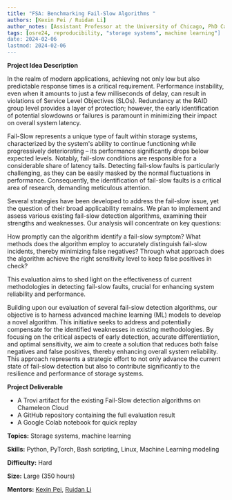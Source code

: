 ```yaml
---
title: "FSA: Benchmarking Fail-Slow Algorithms " 
authors: [Kexin Pei / Ruidan Li]
author_notes: [Assistant Professor at the University of Chicago, PhD Cand. at the University of Chicago]
tags: [osre24, reproducibility, "storage systems", machine learning"]
date: 2024-02-06
lastmod: 2024-02-06
---
```


**Project Idea Description**

In the realm of modern applications, achieving not only low but also predictable response times is a critical requirement. Performance instability, even when it amounts to just a few milliseconds of delay, can result in violations of Service Level Objectives (SLOs). Redundancy at the RAID group level provides a layer of protection; however, the early identification of potential slowdowns or failures is paramount in minimizing their impact on overall system latency.

Fail-Slow represents a unique type of fault within storage systems, characterized by the system's ability to continue functioning while progressively deteriorating – its performance significantly drops below expected levels. Notably, fail-slow conditions are responsible for a considerable share of latency tails. Detecting fail-slow faults is particularly challenging, as they can be easily masked by the normal fluctuations in performance. Consequently, the identification of fail-slow faults is a critical area of research, demanding meticulous attention.

Several strategies have been developed to address the fail-slow issue, yet the question of their broad applicability remains. We plan to implement and assess various existing fail-slow detection algorithms, examining their strengths and weaknesses. Our analysis will concentrate on key questions:

How promptly can the algorithm identify a fail-slow symptom?
What methods does the algorithm employ to accurately distinguish fail-slow incidents, thereby minimizing false negatives?
Through what approach does the algorithm achieve the right sensitivity level to keep false positives in check?

This evaluation aims to shed light on the effectiveness of current methodologies in detecting fail-slow faults, crucial for enhancing system reliability and performance.

Building upon our evaluation of several fail-slow detection algorithms, our objective is to harness advanced machine learning (ML) models to develop a novel algorithm. This initiative seeks to address and potentially compensate for the identified weaknesses in existing methodologies. By focusing on the critical aspects of early detection, accurate differentiation, and optimal sensitivity, we aim to create a solution that reduces both false negatives and false positives, thereby enhancing overall system reliability. This approach represents a strategic effort to not only advance the current state of fail-slow detection but also to contribute significantly to the resilience and performance of storage systems.


**Project Deliverable**
- A Trovi artifact for the existing Fail-Slow detection algorithms on Chameleon Cloud
- A GitHub repository containing the full evaluation result
- A Google Colab notebook for quick replay


**Topics:** Storage systems, machine learning

**Skills:** Python, PyTorch, Bash scripting, Linux, Machine Learning modeling

**Difficulty:** Hard

**Size:** Large (350 hours)

**Mentors:** [Kexin Pei](kpei@cs.uchicago.edu), [Ruidan Li](ruidanli@uchicago.edu)



